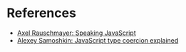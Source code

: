 # References

* [Axel Rauschmayer: Speaking JavaScript](http://speakingjs.com/es5/index.html)
* [Alexey Samoshkin: JavaScript type coercion explained](https://medium.freecodecamp.org/js-type-coercion-explained-27ba3d9a2839)
